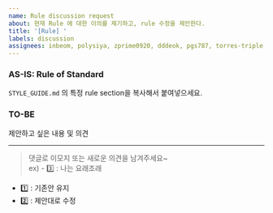 ```yaml
---
name: Rule discussion request
about: 현재 Rule 에 대한 이의를 제기하고, rule 수정을 제안한다.
title: '[Rule] '
labels: discussion
assignees: inbeom, polysiya, zprime0920, dddeok, pgs787, torres-triple, kooinsung, zhsks528, drakang4, toy-crane, AchessYoon
---
```


### AS-IS: Rule of Standard

`STYLE_GUIDE.md` 의 특정 rule section을 복사해서 붙여넣으세요.

### TO-BE

제안하고 싶은 내용 및 의견

---

> 댓글로 이모지 또는 새로운 의견을 남겨주세요~  
> ex) - :three: : 나는 요래조래

- :one: : 기존안 유지
- :two: : 제안대로 수정
